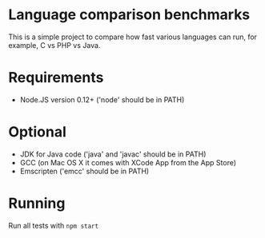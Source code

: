 # Language comparison benchmarks

This is a simple project to compare how fast various languages can run, for example, C vs PHP vs Java.

# Requirements

* Node.JS version 0.12+ ('node' should be in PATH)

# Optional

* JDK for Java code ('java' and 'javac' should be in PATH)
* GCC (on Mac OS X it comes with XCode App from the App Store)
* Emscripten ('emcc' should be in PATH)

# Running

Run all tests with `npm start`

